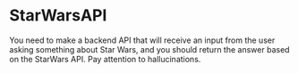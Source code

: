 # StarWarsAPI
You need to make a backend API that will receive an input from the user asking something about Star Wars, and you should return the answer based on the StarWars API. Pay attention to hallucinations.
